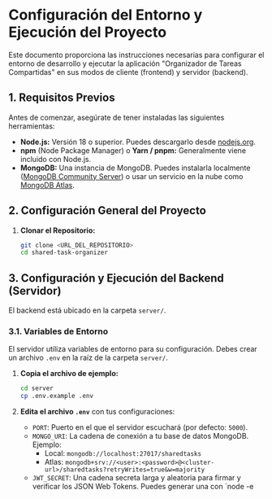 # Configuración del Entorno y Ejecución del Proyecto

Este documento proporciona las instrucciones necesarias para configurar el entorno de desarrollo y ejecutar la aplicación "Organizador de Tareas Compartidas" en sus modos de cliente (frontend) y servidor (backend).

## 1. Requisitos Previos

Antes de comenzar, asegúrate de tener instaladas las siguientes herramientas:

*   **Node.js:** Versión 18 o superior. Puedes descargarlo desde [nodejs.org](https://nodejs.org/).
*   **npm** (Node Package Manager) o **Yarn / pnpm:** Generalmente viene incluido con Node.js.
*   **MongoDB:** Una instancia de MongoDB. Puedes instalarla localmente ([MongoDB Community Server](https://www.mongodb.com/try/download/community)) o usar un servicio en la nube como [MongoDB Atlas](https://www.mongodb.com/cloud/atlas).

## 2. Configuración General del Proyecto

1.  **Clonar el Repositorio:**
    ```bash
    git clone <URL_DEL_REPOSITORIO>
    cd shared-task-organizer
    ```

## 3. Configuración y Ejecución del Backend (Servidor)

El backend está ubicado en la carpeta `server/`.

### 3.1. Variables de Entorno

El servidor utiliza variables de entorno para su configuración. Debes crear un archivo `.env` en la raíz de la carpeta `server/`.

1.  **Copia el archivo de ejemplo:**
    ```bash
    cd server
    cp .env.example .env
    ```

2.  **Edita el archivo `.env`** con tus configuraciones:

    *   `PORT`: Puerto en el que el servidor escuchará (por defecto: `5000`).
    *   `MONGO_URI`: La cadena de conexión a tu base de datos MongoDB. Ejemplo:
        *   Local: `mongodb://localhost:27017/sharedtasks`
        *   Atlas: `mongodb+srv://<user>:<password>@<cluster-url>/sharedtasks?retryWrites=true&w=majority`
    *   `JWT_SECRET`: Una cadena secreta larga y aleatoria para firmar y verificar los JSON Web Tokens. Puedes generar una con `node -e 